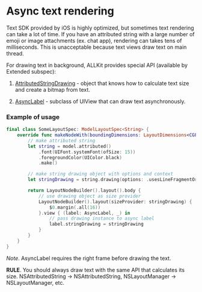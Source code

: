 # Async text rendering

Text SDK provided by iOS is highly optimized, but sometimes text rendering can take a lot of time.
If you have an attributed string with a large number of emoji or image attachments (ex. chat app), rendering can takes tens of milliseconds.
This is unacceptable because text views draw text on main thread.

For drawing text in background, ALLKit provides special API (available by Extended subspec):

1. [AttributedStringDrawing](../Sources/Support/AttributedStringDrawing.swift) - object that knows how to calculate text size and create a bitmap from text.

2. [AsyncLabel](../Sources/Support/AsyncLabel.swift) - subclass of UIView that can draw text asynchronously.

### Example of usage

```swift
final class SomeLayoutSpec: ModelLayoutSpec<String> {
    override func makeNodeWith(boundingDimensions: LayoutDimensions<CGFloat>) -> LayoutNodeConvertible {
        // make attributed string
        let string = model.attributed()
            .font(UIFont.systemFont(ofSize: 15))
            .foregroundColor(UIColor.black)
            .make()

        // make string drawing object with options and context
        let stringDrawing = string.drawing(options: .usesLineFragmentOrigin, context: nil)

        return LayoutNodeBuilder().layout().body {
            // use drawing object as size provider
            LayoutNodeBuilder().layout(sizeProvider: stringDrawing) {
                $0.margin(.all(16))
            }.view { (label: AsyncLabel, _) in
                // pass drawing instance to async label
                label.stringDrawing = stringDrawing
            }
        }
    }
}
```

*Note*. AsyncLabel requires the right frame before drawing the text.

**RULE**. You should always draw text with the same API that calculates its size. NSAttributedString -> NSAttributedString, NSLayoutManager -> NSLayoutManager, etc.
